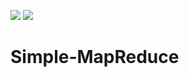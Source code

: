 <img src="https://img.shields.io/badge/Python-3776AB?style=flat&logo=Python&logoColor=white"/> <img src="https://img.shields.io/badge/apachehadoop-66CCFF?style=flat&logo=apachehadoop&logoColor=white"/>
# Simple-MapReduce
